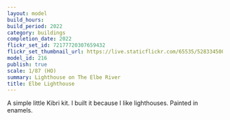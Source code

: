 ```yaml
---
layout: model
build_hours: 
build_period: 2022
category: buildings
completion_date: 2022
flickr_set_id: 72177720307659432
flickr_set_thumbnail_url: https://live.staticflickr.com/65535/52833450044_3cfd3e110e_m.jpg
model_id: 216
publish: true
scale: 1/87 (HO)
summary: Lighthouse on The Elbe River
title: Elbe Lighthouse
---
```


A simple little Kibri kit. I built it because I like lighthouses. Painted in enamels.
